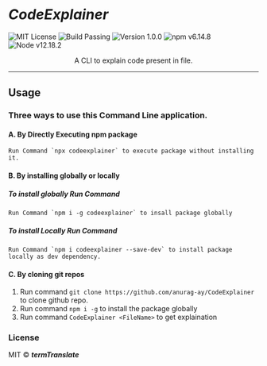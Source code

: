 # _CodeExplainer_

![MIT License](https://img.shields.io/badge/license-MIT-green)
![Build Passing](https://img.shields.io/badge/build-passing-brightgreen)
![Version 1.0.0](https://img.shields.io/badge/version-1.0.0-orange)
![npm v6.14.8](https://img.shields.io/badge/npm-v8.15.0-blue)
![Node v12.18.2](https://img.shields.io/badge/node-v16.17.0-yellow)

<center>
A CLI to explain code present in file.
</center>

---

## Usage

### Three ways to use this **Command Line** application.

#### A. By Directly Executing npm package

```text
Run Command `npx codeexplainer` to execute package without installing it.
```

#### B. By installing globally or locally

##### To install globally Run Command

```text
Run Command `npm i -g codeexplainer` to insall package globally
```

##### To install Locally Run Command

```text
Run Command `npm i codeexplainer --save-dev` to install package locally as dev dependency.
```

#### C. By cloning git repos

1. Run command `git clone https://github.com/anurag-ay/CodeExplainer` to clone github repo.
2. Run command `npm i -g` to install the package globally
3. Run command `CodeExplainer <FileName>` to get explaination

### License

MIT © **_termTranslate_**
